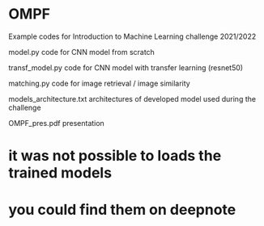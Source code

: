 # OMPF

Example codes for Introduction to Machine Learning challenge 2021/2022

model.py code for CNN model from scratch

transf_model.py code for CNN model with transfer learning (resnet50)

matching.py code for image retrieval / image similarity

models_architecture.txt architectures of developed model used during the challenge

OMPF_pres.pdf presentation


# it was not possible to loads the trained models
# you could find them on deepnote
